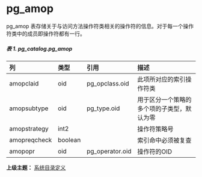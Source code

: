 # pg\_amop

pg\_amop 表存储关于与访问方法操作符类相关的操作符的信息。对于每一个操作符类中的成员即操作符都有一行。

##### 表 1. pg\_catalog.pg\_amop

| 列 | 类型 | 引用 | 描述 |
| :--- | :--- | :--- | :--- |
| amopclaid | oid | pg\_opclass.oid | 此项所对应的索引操作符类 |
| amopsubtype | oid | pg\_type.oid | 用于区分一个策略的多个项的子类型，默认为零 |
| amopstrategy | int2 |  | 操作符策略号 |
| amopreqcheck | boolean |  | 索引命中必须被复查 |
| amopopr | oid | pg\_operator.oid | 操作符的OID |

**上级主题：** [系统目录定义](./README.md)
